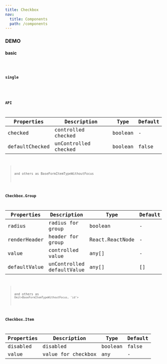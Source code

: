 ```yaml
---
title: Checkbox
nav:
  title: Components
  path: /components
---
```


### DEMO

#### basic
<code src="./demo/basic.tsx" />

#### single
<code src="./demo/single.tsx" />

### API

| Properties | Description | Type | Default |
| --- | --- | --- | --- |
| checked | controlled checked | boolean | - |
| defaultChecked | unControlled checked | boolean | false |

> and others as BaseFormItemTypeWithoutFocus

### Checkbox.Group
| Properties | Description | Type | Default |
| --- | --- | --- | --- |
| radius | radius for group | boolean | - |
| renderHeader | header for group | React.ReactNode | - |
| value | controlled value | any[] | - |
| defaultValue | unControlled defaultValue | any[] | [] |

> and others as `Omit<BaseFormItemTypeWithoutFocus, 'id'>`

### Checkbox.Item
| Properties | Description | Type | Default |
| --- | --- | --- | --- |
| disabled | disabled | boolean | false |
| value | value for checkbox | any | - |
